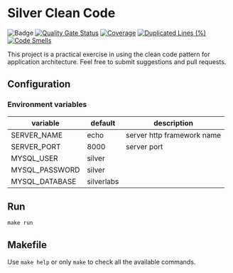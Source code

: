# Silver Clean Code

![Badge](https://img.shields.io/badge/Go-v1.19-blue)
[![Quality Gate Status](https://sonarcloud.io/api/project_badges/measure?project=madsilver_silver-clean-code&metric=alert_status)](https://sonarcloud.io/summary/new_code?id=madsilver_silver-clean-code)
[![Coverage](https://sonarcloud.io/api/project_badges/measure?project=madsilver_silver-clean-code&metric=coverage)](https://sonarcloud.io/summary/new_code?id=madsilver_silver-clean-code)
[![Duplicated Lines (%)](https://sonarcloud.io/api/project_badges/measure?project=madsilver_silver-clean-code&metric=duplicated_lines_density)](https://sonarcloud.io/summary/new_code?id=madsilver_silver-clean-code)
[![Code Smells](https://sonarcloud.io/api/project_badges/measure?project=madsilver_silver-clean-code&metric=code_smells)](https://sonarcloud.io/summary/new_code?id=madsilver_silver-clean-code)

This project is a practical exercise in using the clean code pattern for application architecture.
Feel free to submit suggestions and pull requests.

## Configuration
### Environment variables
| variable       | default    | description                |
|----------------|------------|----------------------------|
| SERVER_NAME    | echo       | server http framework name |
| SERVER_PORT    | 8000       | server port                |
| MYSQL_USER     | silver     ||
| MYSQL_PASSWORD | silver     ||
| MYSQL_DATABASE | silverlabs ||

## Run
```shell
make run
```

## Makefile
Use ``make help`` or only ``make`` to check all the available commands.